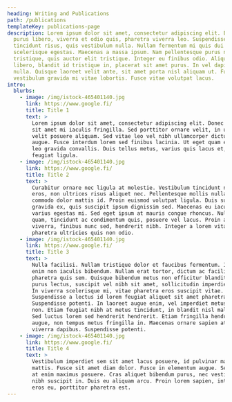 ```yaml
---
heading: Writing and Publications
path: /publications
templateKey: publications-page
description: Lorem ipsum dolor sit amet, consectetur adipiscing elit. Etiam
  purus libero, viverra et odio quis, pharetra viverra leo. Suspendisse eget
  tincidunt risus, quis vestibulum nulla. Nullam fermentum mi quis dui
  scelerisque egestas. Maecenas a massa ipsum. Nam pellentesque purus non nisi
  tristique, quis auctor elit tristique. Integer eu finibus odio. Aliquam quam
  libero, blandit id tristique in, placerat sit amet purus. In vel dapibus
  nulla. Quisque laoreet velit ante, sit amet porta nisl aliquam ut. Fusce
  vestibulum gravida mi vitae lobortis. Fusce vitae volutpat lacus.
intro:
  blurbs:
    - image: /img/istock-465401140.jpg
      link: https://www.google.fi/
      title: Title 1
      text: >
        Lorem ipsum dolor sit amet, consectetur adipiscing elit. Donec in tellus
        sit amet mi iaculis fringilla. Sed porttitor ornare velit, in ultrices
        velit posuere aliquam. Sed vitae leo vel nibh ullamcorper dictum ut et
        augue. Fusce interdum lorem sed finibus lacinia. Ut eget quam elementum
        leo gravida convallis. Duis tellus metus, varius quis lacus et, tempor
        feugiat ligula.
    - image: /img/istock-465401140.jpg
      link: https://www.google.fi/
      title: Title 2
      text: >
        Curabitur ornare nec ligula at molestie. Vestibulum tincidunt neque
        eros, non ultrices risus aliquet nec. Pellentesque mollis nulla nunc, id
        commodo dolor mattis id. Proin euismod volutpat ligula. Duis suscipit
        gravida ex, quis suscipit ipsum dignissim sed. Maecenas eu iaculis nibh,
        varius egestas mi. Sed eget ipsum at mauris congue rhoncus. Nulla justo
        quam, tincidunt ac condimentum quis, posuere vel lacus. Proin ac quam
        viverra, finibus nunc sed, hendrerit nibh. Integer a lorem vitae magna
        pharetra ultricies quis non odio.
    - image: /img/istock-465401140.jpg
      link: https://www.google.fi/
      title: Title 3
      text: >
        Nulla facilisi. Nullam tristique dolor et faucibus fermentum. In tempor
        enim non iaculis bibendum. Nullam erat tortor, dictum ac facilisis at,
        pharetra quis sem. Quisque bibendum metus non efficitur blandit. Sed
        purus lectus, suscipit vel nibh sit amet, sollicitudin imperdiet nunc.
        In viverra scelerisque mi, vitae pharetra eros suscipit vitae.
        Suspendisse a lectus id lorem feugiat aliquet sit amet pharetra nunc.
        Suspendisse potenti. In laoreet augue enim, vel imperdiet metus rhoncus
        non. Etiam feugiat nibh at metus tincidunt, in blandit nisl malesuada.
        Sed luctus lorem sed hendrerit hendrerit. Etiam fringilla hendrerit
        augue, non tempus metus fringilla in. Maecenas ornare sapien at quam
        viverra dapibus. Suspendisse potenti.
    - image: /img/istock-465401140.jpg
      link: https://www.google.fi/
      title: Title 4
      text: >
        Vestibulum imperdiet sem sit amet lacus posuere, id pulvinar massa
        mattis. Fusce sit amet diam dolor. Fusce in elementum augue. Sed at eros
        at enim maximus posuere. Cras aliquet bibendum purus, nec vestibulum
        nibh suscipit in. Duis eu aliquam arcu. Proin lorem sapien, interdum sed
        eros eu, porttitor pharetra est.
---
```

